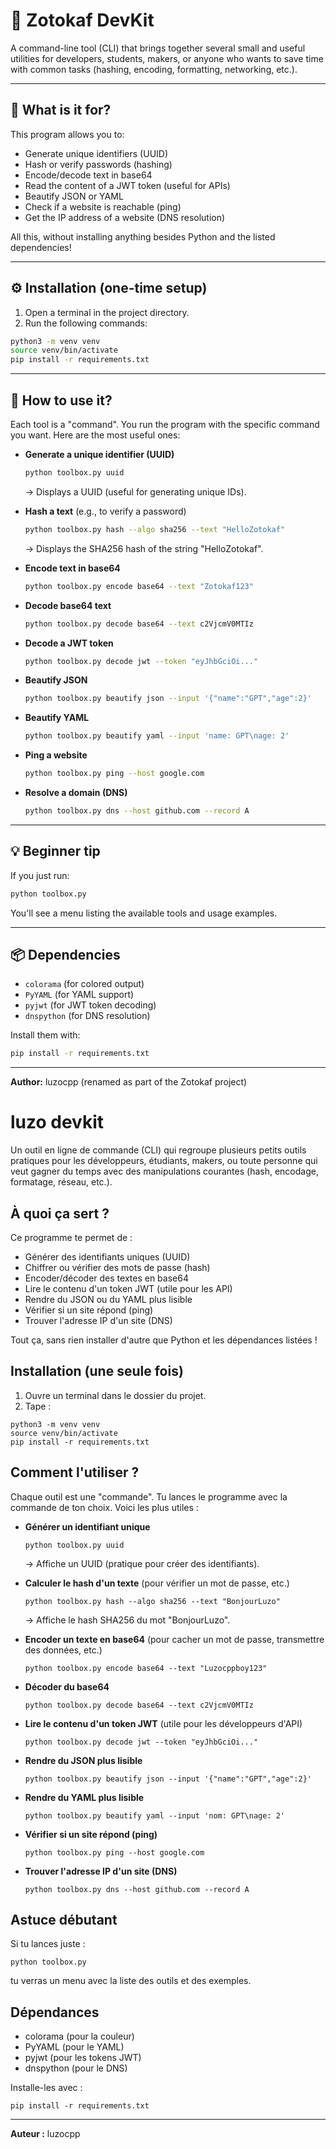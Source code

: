 # 🔧 Zotokaf DevKit

A command-line tool (CLI) that brings together several small and useful utilities for developers, students, makers, or anyone who wants to save time with common tasks (hashing, encoding, formatting, networking, etc.).

---

## 🚀 What is it for?

This program allows you to:

* Generate unique identifiers (UUID)
* Hash or verify passwords (hashing)
* Encode/decode text in base64
* Read the content of a JWT token (useful for APIs)
* Beautify JSON or YAML
* Check if a website is reachable (ping)
* Get the IP address of a website (DNS resolution)

All this, without installing anything besides Python and the listed dependencies!

---

## ⚙️ Installation (one-time setup)

1. Open a terminal in the project directory.
2. Run the following commands:

```bash
python3 -m venv venv
source venv/bin/activate
pip install -r requirements.txt
```

---

## 🧪 How to use it?

Each tool is a "command". You run the program with the specific command you want. Here are the most useful ones:

* **Generate a unique identifier (UUID)**

  ```bash
  python toolbox.py uuid
  ```

  → Displays a UUID (useful for generating unique IDs).

* **Hash a text** (e.g., to verify a password)

  ```bash
  python toolbox.py hash --algo sha256 --text "HelloZotokaf"
  ```

  → Displays the SHA256 hash of the string "HelloZotokaf".

* **Encode text in base64**

  ```bash
  python toolbox.py encode base64 --text "Zotokaf123"
  ```

* **Decode base64 text**

  ```bash
  python toolbox.py decode base64 --text c2VjcmV0MTIz
  ```

* **Decode a JWT token**

  ```bash
  python toolbox.py decode jwt --token "eyJhbGciOi..."
  ```

* **Beautify JSON**

  ```bash
  python toolbox.py beautify json --input '{"name":"GPT","age":2}'
  ```

* **Beautify YAML**

  ```bash
  python toolbox.py beautify yaml --input 'name: GPT\nage: 2'
  ```

* **Ping a website**

  ```bash
  python toolbox.py ping --host google.com
  ```

* **Resolve a domain (DNS)**

  ```bash
  python toolbox.py dns --host github.com --record A
  ```

---

## 💡 Beginner tip

If you just run:

```bash
python toolbox.py
```

You'll see a menu listing the available tools and usage examples.

---

## 📦 Dependencies

* `colorama` (for colored output)
* `PyYAML` (for YAML support)
* `pyjwt` (for JWT token decoding)
* `dnspython` (for DNS resolution)

Install them with:

```bash
pip install -r requirements.txt
```

---

**Author:** luzocpp (renamed as part of the Zotokaf project)




# luzo devkit

Un outil en ligne de commande (CLI) qui regroupe plusieurs petits outils pratiques pour les développeurs, étudiants, makers, ou toute personne qui veut gagner du temps avec des manipulations courantes (hash, encodage, formatage, réseau, etc.).

## À quoi ça sert ?
Ce programme te permet de :
- Générer des identifiants uniques (UUID)
- Chiffrer ou vérifier des mots de passe (hash)
- Encoder/décoder des textes en base64
- Lire le contenu d'un token JWT (utile pour les API)
- Rendre du JSON ou du YAML plus lisible
- Vérifier si un site répond (ping)
- Trouver l'adresse IP d'un site (DNS)

Tout ça, sans rien installer d'autre que Python et les dépendances listées !

## Installation (une seule fois)
1. Ouvre un terminal dans le dossier du projet.
2. Tape :
```
python3 -m venv venv
source venv/bin/activate
pip install -r requirements.txt
```

## Comment l'utiliser ?
Chaque outil est une "commande". Tu lances le programme avec la commande de ton choix. Voici les plus utiles :

- **Générer un identifiant unique**
  ```
  python toolbox.py uuid
  ```
  → Affiche un UUID (pratique pour créer des identifiants).

- **Calculer le hash d'un texte** (pour vérifier un mot de passe, etc.)
  ```
  python toolbox.py hash --algo sha256 --text "BonjourLuzo"
  ```
  → Affiche le hash SHA256 du mot "BonjourLuzo".

- **Encoder un texte en base64** (pour cacher un mot de passe, transmettre des données, etc.)
  ```
  python toolbox.py encode base64 --text "Luzocppboy123"
  ```

- **Décoder du base64**
  ```
  python toolbox.py decode base64 --text c2VjcmV0MTIz
  ```

- **Lire le contenu d'un token JWT** (utile pour les développeurs d'API)
  ```
  python toolbox.py decode jwt --token "eyJhbGciOi..."
  ```

- **Rendre du JSON plus lisible**
  ```
  python toolbox.py beautify json --input '{"name":"GPT","age":2}'
  ```

- **Rendre du YAML plus lisible**
  ```
  python toolbox.py beautify yaml --input 'nom: GPT\nage: 2'
  ```

- **Vérifier si un site répond (ping)**
  ```
  python toolbox.py ping --host google.com
  ```

- **Trouver l'adresse IP d'un site (DNS)**
  ```
  python toolbox.py dns --host github.com --record A
  ```

## Astuce débutant
Si tu lances juste :
```
python toolbox.py
```
tu verras un menu avec la liste des outils et des exemples.

## Dépendances
- colorama (pour la couleur)
- PyYAML (pour le YAML)
- pyjwt (pour les tokens JWT)
- dnspython (pour le DNS)

Installe-les avec :
```
pip install -r requirements.txt
```

---

**Auteur :** luzocpp
